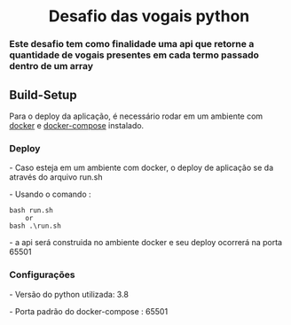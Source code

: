 <h1 align="center">Desafio das vogais python</h1>

<h3>Este desafio tem como finalidade uma api que retorne a quantidade de vogais presentes em cada termo passado dentro de um array</h3>

<h2>Build-Setup</h2>
<p>Para o deploy da aplicação, é necessário rodar em um ambiente com <a href="https://www.docker.com">docker</a> e <a href="https://docs.docker.com/compose/">docker-compose</a> instalado.</p>

<h3>Deploy</h3>
<p>- Caso esteja em um ambiente com docker, o deploy de aplicação se da através do arquivo <a>run.sh</a></p>
<p>- Usando o comando :</p>

```
bash run.sh
    or
bash .\run.sh
```
<p>- a api será construida no ambiente docker e seu deploy ocorrerá na porta 65501</p>

<h3>Configurações</h3>
<p>- Versão do python utilizada: 3.8</p>
<p>- Porta padrão do docker-compose : 65501</p>
